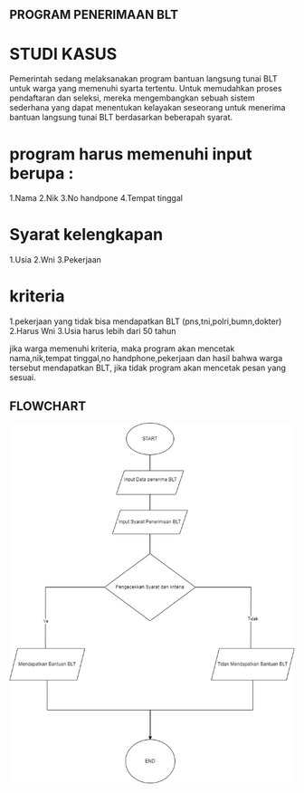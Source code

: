 ## PROGRAM PENERIMAAN BLT


# STUDI KASUS
Pemerintah sedang melaksanakan program bantuan langsung tunai BLT untuk warga yang memenuhi syarta tertentu. Untuk memudahkan proses pendaftaran dan seleksi, mereka mengembangkan sebuah sistem sederhana yang dapat menentukan kelayakan seseorang untuk menerima bantuan langsung tunai BLT berdasarkan  beberapah syarat.

# program harus memenuhi input berupa :
1.Nama
2.Nik
3.No handpone
4.Tempat tinggal

# Syarat kelengkapan 
1.Usia
2.Wni
3.Pekerjaan

# kriteria
1.pekerjaan yang tidak bisa mendapatkan BLT (pns,tni,polri,bumn,dokter)
2.Harus Wni
3.Usia harus lebih dari 50 tahun

jika warga memenuhi kriteria, maka program akan mencetak nama,nik,tempat tinggal,no handphone,pekerjaan dan hasil bahwa warga tersebut mendapatkan BLT, jika tidak program akan mencetak pesan yang sesuai.

## FLOWCHART
![Integral](agus.png)

